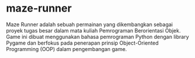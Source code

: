 # maze-runner
Maze Runner adalah sebuah permainan yang dikembangkan sebagai proyek tugas besar dalam mata kuliah Pemrograman Berorientasi Objek. Game ini dibuat menggunakan bahasa pemrograman Python dengan library Pygame dan berfokus pada penerapan prinsip Object-Oriented Programming (OOP) dalam pengembangan game.
